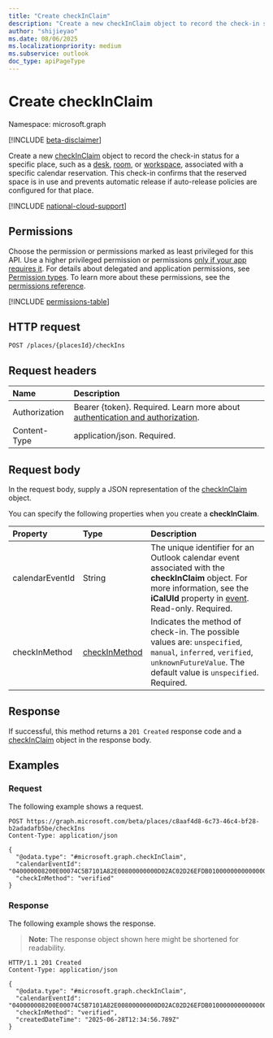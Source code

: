 ```yaml
---
title: "Create checkInClaim"
description: "Create a new checkInClaim object to record the check-in status for a specific place, such as a desk, room, or workspace, associated with a specific calendar reservation."
author: "shijieyao"
ms.date: 08/06/2025
ms.localizationpriority: medium
ms.subservice: outlook
doc_type: apiPageType
---
```


# Create checkInClaim

Namespace: microsoft.graph

[!INCLUDE [beta-disclaimer](../../includes/beta-disclaimer.md)]

Create a new [checkInClaim](../resources/checkinclaim.md) object to record the check-in status for a specific place, such as a [desk](../resources/desk.md), [room](../resources/room.md), or [workspace](../resources/workspace.md), associated with a specific calendar reservation. This check-in confirms that the reserved space is in use and prevents automatic release if auto-release policies are configured for that place.

[!INCLUDE [national-cloud-support](../../includes/global-only.md)]

## Permissions

Choose the permission or permissions marked as least privileged for this API. Use a higher privileged permission or permissions [only if your app requires it](/graph/permissions-overview#best-practices-for-using-microsoft-graph-permissions). For details about delegated and application permissions, see [Permission types](/graph/permissions-overview#permission-types). To learn more about these permissions, see the [permissions reference](/graph/permissions-reference).

<!-- { "blockType": "permissions", "name": "place_post_checkins" } -->
[!INCLUDE [permissions-table](../includes/permissions/place-post-checkins-permissions.md)]

## HTTP request

<!-- {
  "blockType": "ignored"
}
-->
``` http
POST /places/{placesId}/checkIns
```

## Request headers

|Name|Description|
|:---|:---|
|Authorization|Bearer {token}. Required. Learn more about [authentication and authorization](/graph/auth/auth-concepts).|
|Content-Type|application/json. Required.|

## Request body

In the request body, supply a JSON representation of the [checkInClaim](../resources/checkinclaim.md) object.

You can specify the following properties when you create a **checkInClaim**.

|Property|Type|Description|
|:---|:---|:---|
|calendarEventId|String| The unique identifier for an Outlook calendar event associated with the **checkInClaim** object. For more information, see the **iCalUId** property in [event](../resources/event.md). Read-only. Required. |
|checkInMethod|[checkInMethod](../resources/checkinclaim.md#checkinmethod-values)| Indicates the method of check-in. The possible values are: `unspecified`, `manual`, `inferred`, `verified`, `unknownFutureValue`. The default value is `unspecified`. Required.|

## Response

If successful, this method returns a `201 Created` response code and a [checkInClaim](../resources/checkinclaim.md) object in the response body.

## Examples

### Request

The following example shows a request.
<!-- {
  "blockType": "request",
  "name": "create_checkinclaim_from_"
}
-->
``` http
POST https://graph.microsoft.com/beta/places/c8aaf4d8-6c73-46c4-bf28-b2adadafb5be/checkIns
Content-Type: application/json

{
  "@odata.type": "#microsoft.graph.checkInClaim",
  "calendarEventId": "040000008200E00074C5B7101A82E00800000000D02AC02D26EFDB010000000000000000100000005A18ADA04F0A24489AE13ED3CC367978",
  "checkInMethod": "verified"
}
```

### Response

The following example shows the response.
>**Note:** The response object shown here might be shortened for readability.
<!-- {
  "blockType": "response",
  "truncated": true,
  "@odata.type": "microsoft.graph.checkInClaim"
}
-->
``` http
HTTP/1.1 201 Created
Content-Type: application/json

{
  "@odata.type": "#microsoft.graph.checkInClaim",
  "calendarEventId": "040000008200E00074C5B7101A82E00800000000D02AC02D26EFDB010000000000000000100000005A18ADA04F0A24489AE13ED3CC367978",
  "checkInMethod": "verified",
  "createdDateTime": "2025-06-28T12:34:56.789Z"
}
```
